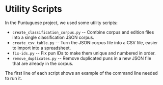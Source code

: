 # Utility Scripts

In the Puntuguese project, we used some utility scripts:

- `create_classification_corpus.py` -- Combine corpus and edition files into a single classification JSON corpus.
- `create_csv_table.py` -- Turn the JSON corpus file into a CSV file, easier to import into a spreadsheet.
- `fix-ids.py` -- Fix pun IDs to make them unique and numbered in order.
- `remove_duplicates.py` -- Remove duplicated puns in a new JSON file that are already in the corpus.

The first line of each script shows an example of the command line needed to run it.
